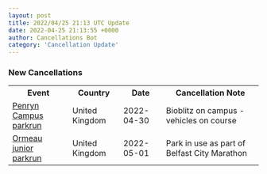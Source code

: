 ```yaml
---
layout: post
title: 2022/04/25 21:13 UTC Update
date: 2022-04-25 21:13:55 +0000
author: Cancellations Bot
category: 'Cancellation Update'
---
```


<h3>New Cancellations</h3>
<div class='hscrollable'>
<table style='width: 100%'>
    <tr>
        <th>Event</th>
        <th>Country</th>
        <th>Date</th>
        <th>Cancellation Note</th>
    </tr>
    <tr>
        <td><a href="https://www.parkrun.org.uk/penryncampus">Penryn Campus parkrun</a></td>
        <td>United Kingdom</td>
        <td>2022-04-30</td>
        <td>Bioblitz on campus - vehicles on course</td>
    </tr>
    <tr>
        <td><a href="https://www.parkrun.org.uk/ormeau-juniors">Ormeau junior parkrun</a></td>
        <td>United Kingdom</td>
        <td>2022-05-01</td>
        <td>Park in use as part of Belfast City Marathon</td>
    </tr>
</table>
</div>
